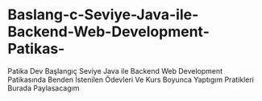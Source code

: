 # Baslang-c-Seviye-Java-ile-Backend-Web-Development-Patikas-
Patika Dev Başlangıç Seviye Java ile Backend Web Development Patikasında Benden İstenilen Ödevleri Ve Kurs Boyunca Yaptıgım Pratikleri Burada Paylasacagım 
